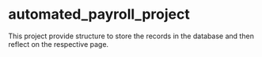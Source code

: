 # automated_payroll_project
This project provide structure to store the records in the database and then reflect on the respective page.
